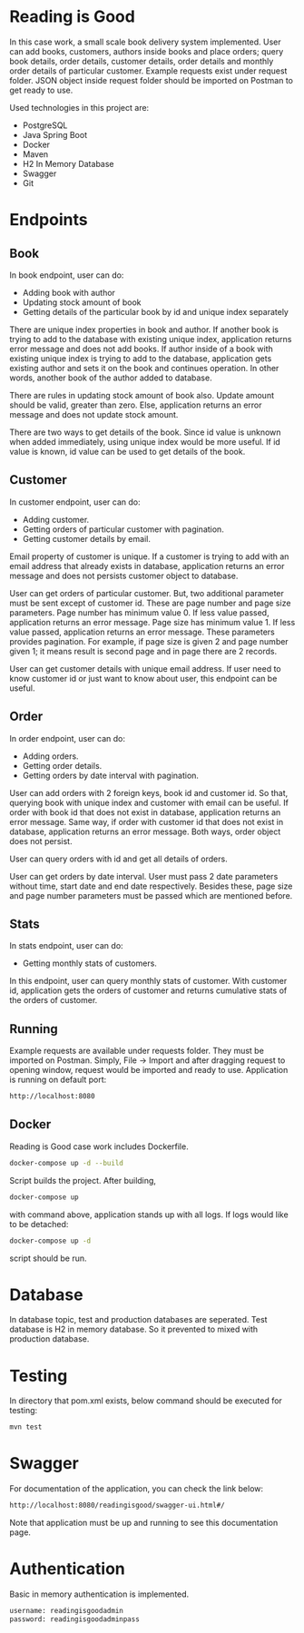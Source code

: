 
# Reading is Good



In this case work, a small scale book delivery system implemented. User can add books, customers, authors inside books and place orders; query book details, order details, customer details, order details and monthly order details of particular customer. Example requests exist under request folder. JSON object inside request folder should be imported on Postman to get ready to use.

Used technologies in this project are:

- PostgreSQL
- Java Spring Boot
- Docker
- Maven
- H2 In Memory Database
- Swagger
- Git

# Endpoints

## Book

In book endpoint, user can do:
- Adding book with author
- Updating stock amount of book
- Getting details of the particular book by id and unique index separately

There are unique index properties in book and author. If another book is trying to add to the database with existing unique index, application returns error message and does not add books. If author inside of a book with existing unique index is trying to add to the database, application gets existing author and sets it on the book and continues operation. In other words, another book of the author added to database.

There are rules in updating stock amount of book also. Update amount should be valid, greater than zero. Else, application returns an error message and does not update stock amount.

There are two ways to get details of the book. Since id value is unknown when added immediately, using unique index would be more useful. If id value is known, id value can be used to get details of the book.

## Customer

In customer endpoint, user can do:
- Adding customer.
- Getting orders of particular customer with pagination.
- Getting customer details by email.

Email property of customer is unique. If a customer is trying to add with an email address that already exists in database, application returns an error message and does not persists customer object to database.

User can get orders of particular customer. But, two additional parameter must be sent except of customer id. These are page number and page size parameters. Page number has minimum value 0. If less value passed, application returns an error message. Page size has minimum value 1. If less value passed, application returns an error message. These parameters provides pagination. For example, if page size is given 2 and page number given 1; it means result is second page and in page there are 2 records.

User can get customer details with unique email address. If user need to know customer id or just want to know about user, this endpoint can be useful.

## Order

In order endpoint, user can do:
- Adding orders.
- Getting order details.
- Getting orders by date interval with pagination.

User can add orders with 2 foreign keys, book id and customer id. So that, querying book with unique index and customer with email can be useful. If order with book id that does not exist in database, application returns an error message. Same way, if order with customer id that does not exist in database, application returns an error message. Both ways, order object does not persist.

User can query orders with id and get all details of orders. 

User can get orders by date interval. User must pass 2 date parameters without time, start date and end date respectively. Besides these, page size and page number parameters must be passed which are mentioned before.

## Stats

In stats endpoint, user can do:
- Getting monthly stats of customers.

In this endpoint, user can query monthly stats of customer. With customer id, application gets the orders of customer and returns cumulative stats of the orders of customer.

## Running

Example requests are available under requests folder. They must be imported on Postman. Simply, File -> Import and after dragging request to opening window, request would be imported and ready to use.
Application is running on default port:
```sh
http://localhost:8080
```

## Docker

Reading is Good case work includes Dockerfile.
```sh
docker-compose up -d --build
```

Script builds the project. After building, 

```sh
docker-compose up
```

with command above, application stands up with all logs. If logs would like to be detached:

```sh
docker-compose up -d 
```

script should be run. 

# Database

In database topic, test and production databases are seperated. Test database is H2 in memory database. So it prevented to mixed with production database. 

# Testing

In directory that pom.xml exists, below command should be executed for testing:

```sh
mvn test
```

# Swagger

For documentation of the application, you can check the link below:

```sh
http://localhost:8080/readingisgood/swagger-ui.html#/
```
Note that application must be up and running to see this documentation page.

# Authentication

Basic in memory authentication is implemented.
```sh
username: readingisgoodadmin
password: readingisgoodadminpass
```
